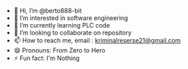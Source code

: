 - 👋 Hi, I’m @berto888-bit
- 👀 I’m interested in software engineering 
- 🌱 I’m currently learning PLC code
- 💞️ I’m looking to collaborate on repository 
- 📫 How to reach me, email : kriminalreserse21@gmail.com
- 😄 Pronouns: From Zero to Hero
- ⚡ Fun fact: I'm Nothing
<!---
berto888-bit/berto888-bit is a ✨ special ✨ repository because its `README.md` (this file) appears on your GitHub profile.
You can click the Preview link to take a look at your changes.
--->
